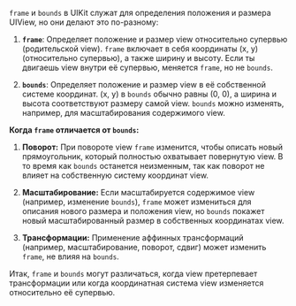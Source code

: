 `frame` и `bounds` в UIKit служат для определения положения и размера UIView, но они делают это по-разному:

1. **`frame`**: Определяет положение и размер view относительно супервью (родительской view). `frame` включает в себя координаты \(x, y\) (относительно супервью), а также ширину и высоту. Если ты двигаешь view внутри её супервью, меняется `frame`, но не `bounds`.

2. **`bounds`**: Определяет положение и размер view в её собственной системе координат. \(x, y\) в `bounds` обычно равны (0, 0), а ширина и высота соответствуют размеру самой view. `bounds` можно изменять, например, для масштабирования содержимого view.

**Когда `frame` отличается от `bounds`:**

1. **Поворот:** При повороте view `frame` изменится, чтобы описать новый прямоугольник, который полностью охватывает повернутую view. В то время как `bounds` останется неизменным, так как поворот не влияет на собственную систему координат view.

2. **Масштабирование:** Если масштабируется содержимое view (например, изменение `bounds`), `frame` может измениться для описания нового размера и положения view, но `bounds` покажет новый масштабированный размер в собственных координатах view.

3. **Трансформации:** Применение аффинных трансформаций (например, масштабирование, поворот, сдвиг) может изменить `frame`, не влияя на `bounds`.

Итак, `frame` и `bounds` могут различаться, когда view претерпевает трансформации или когда координатная система view изменяется относительно её супервью.